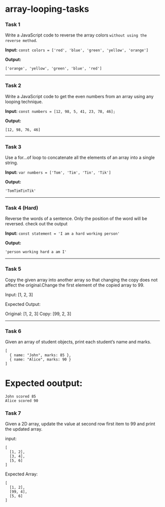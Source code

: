 # array-looping-tasks

### Task 1

Write a JavaScript code to reverse the array colors `without using the reverse method`.

**Input:**
`const colors = ['red', 'blue', 'green', 'yellow', 'orange']`

**Output:**

`['orange', 'yellow', 'green', 'blue', 'red']`

---

### Task 2

Write a JavaScript code to get the even numbers from an array using any looping technique.

**Input:**
`const numbers = [12, 98, 5, 41, 23, 78, 46];`

**Output:**

`[12, 98, 76, 46]`

---


### Task 3

Use a for...of loop to concatenate all the elements of an array into a single string.

**Input:**
`var numbers = ['Tom', 'Tim', 'Tin', 'Tik']`

**Output:**

`'TomTimTinTik'`

---

### Task 4 (Hard)

Reverse the words of a sentence. Only the position of the word will be reversed. check out the output

**Input:**
`const statement = 'I am a hard working person'`

**Output:**

`'person working hard a am I'`

---


### Task 5

Copy the given array into another array so that changing the copy does not affect the original.Change the first element of the copied array to 99.


Input: [1, 2, 3]

Expected Output:

Original: [1, 2, 3]
Copy: [99, 2, 3]

----

### Task 6
Given an array of student objects, print each student’s name and marks.

```
[
  { name: "John", marks: 85 },
  { name: "Alice", marks: 90 }
]
```

# Expected ooutput: 
```
John scored 85
Alice scored 90
```

### Task 7
Given a 2D array, update the value at second row first item to 99 and print the updated array.

input: 
```
[
  [1, 2],
  [3, 4],
  [5, 6]
]
```

Expected Array: 
```
[
  [1, 2],
  [99, 4],
  [5, 6]
]
```
